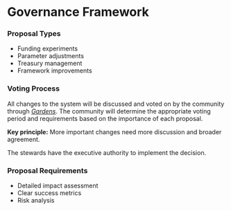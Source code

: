 # Governance Framework

### **Proposal Types**

* Funding experiments
* Parameter adjustments
* Treasury management
* Framework improvements

### **Voting Process**

All changes to the system will be discussed and voted on by the community through [_Gardens_](governance-participation/gardens.md). The community will determine the appropriate voting period and requirements based on the importance of each proposal.

**Key principle:** More important changes need more discussion and broader agreement.

The stewards have the executive authority to implement the decision.

### **Proposal Requirements**

* Detailed impact assessment
* Clear success metrics
* Risk analysis

